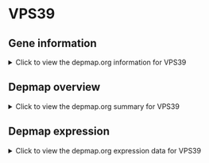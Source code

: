 <h1>VPS39</h1>

<h2>Gene information</h2>
<details>
  <summary>Click to view the depmap.org information for VPS39</summary>
  <iframe src="https://depmap.org/portal/gene/VPS39?tab=about" style="border:none;width:100%;height:800px"></iframe>
</details>

<h2>Depmap overview</h2>
<details>
  <summary>Click to view the depmap.org summary for VPS39</summary>
  <iframe src="https://depmap.org/portal/gene/VPS39?tab=overview" style="border:none;width:100%;height:800px"></iframe>
</details>

<h2>Depmap expression</h2>
<details>
  <summary>Click to view the depmap.org expression data for VPS39</summary>
  <iframe src="https://depmap.org/portal/gene/VPS39?tab=characterization" style="border:none;width:100%;height:800px"></iframe>
</details>


<!--
<h2>Reactome Pathway diagram</h2>
PNAME
-->


